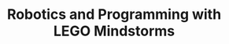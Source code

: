 ---
layout: course_detail
title: "Robotics and Programming with LEGO Mindstorms"
topIntroText: "This course is a hands-on experience that centers on constructing and programming EV3 robots using LEGO Mindstorms. In this course, participants will learn how to implement sensors and motors to make their robots perform specific tasks. Moreover, they will exercise their creativity by designing and building custom robots while learning to program them using the Mindstorms software. The course is ideal for individuals interested in exploring the fascinating world of robotics and programming."
bgImageUrl: "img/updated/L1/lego/lego-bg.jpg"
aboutLevel: "L1 Block Coding"
aboutCategoryTitle: "Course Category"
aboutCategory: "Robotics | Programming"
aboutGradeLevelTitle: "Grade Level"
aboutGradeLevel: "K - 3"
aboutSkillLevelTitle: "Skill Level"
aboutSkillLevel: "Beginner - Intermediate"
aboutRatioTitle: "Student to Instructor Ratio"
aboutRatio: "4 : 1"
aboutText: "Learn how to program your own EV3 robot to complete various tasks and challenges. Students will learn the principles of programming and robotics engineering through hands-on experience with the latest technology and instructional resources."
priceschedule:
  monthlyPrice: ""
  classPrice: ""
  classPerMonth: ""
  scheduleDescription: "A general schedule description detailing available booking hours for the specific course will be placed here. This is currently filler text, please ignore."
promotion1: 
  enabled: "true"
  title: "Learn With Your Robot Friend"
  text: "Through a variety of engaging and stimulating activities, our students can develop a comprehensive understanding of programming concepts and techniques, all while having fun and exploring the fascinating world of robotics."
  imageUrl: "img/updated/L1/lego/lego-bg.jpg"
promotion2: 
  enabled: "true"
  title: "From Legos To Real Robots"
  text: "Have you ever pondered the possibility of constructing a highly advanced and sophisticated robot akin to those marvels of engineering developed by Boston Dynamics? If so, then embarking on the journey of programming a LEGO Mindstorms robot can serve as a crucial stepping stone in your pursuit of a professional career in the field of robotics."
  imageUrl: "img/updated/L1/lego/lego-1.jpg"
promotion3: 
  enabled: "true"
  title: "Think Like An Engineer"
  text: "Engaging in the process of learning Lego Mindstorms can serve as a highly effective means to pave the way towards achieving your desired goal of becoming an adept engineer. Through the comprehensive understanding and hands-on experience garnered from this educational pursuit, students can gain a strong foundation of engineering principles and develop practical skills that are essential for success in this field."
  imageUrl: "img/updated/L1/lego/lego-2.jpg"
promotion4: 
  enabled: "false"
  title: "Learn By Doing"
  text: "When it comes to the acquisition of new knowledge and skills, few approaches are as effective as a hands-on, experiential learning method. By actively engaging with the material and putting theory into practice, our students are able to develop a deeper understanding of the subject matter and cultivate the practical competencies necessary for success and bringing their ideas into reality."
  imageUrl: "img/updated/empty.png"
promotion5: 
  enabled: "true"
  title: "Promote Yourself In Competitions"
  text: "The LEGO Robotics Challenge is held regularly around the world. Students find motivation to learn and compete with other students to create the best robot."
  imageUrl: "img/updated/L1/lego/lego-4.jpg"
curriculum: 
  enabled: "false"
goals: 
- text: "Learn and explore the principles and techniques of robotics and robots."
- text: "Understand the algorithms involved in programming and controlling robots."
- text: "Spark students' interest in computer programming."
- text: "Develop problem-solving skills."
- text: "Build creative thinking and team-building skills."
- text: "Participate in the FIRST LEGO League and FIRST LEGO League Jr."
highlights: 
- text: "Making programming fun is our top priority when designing all our course content."
- text: "Gain real experiences relating to the industry and participate in research/development."
- text: "Get your question answered in class and participate in healthy competitions with your classmates."
- text: "Learn by doing is the key for all Computer Science studies. All the assignments and projects are design for the goals of the course."
- text: "We focus on pushing our students' imagination and creativity while they learn how to program."
- text: "Programming is just the first step. Building projects and attending science fairs/seminars will help students get into top unversities and jobs."
---